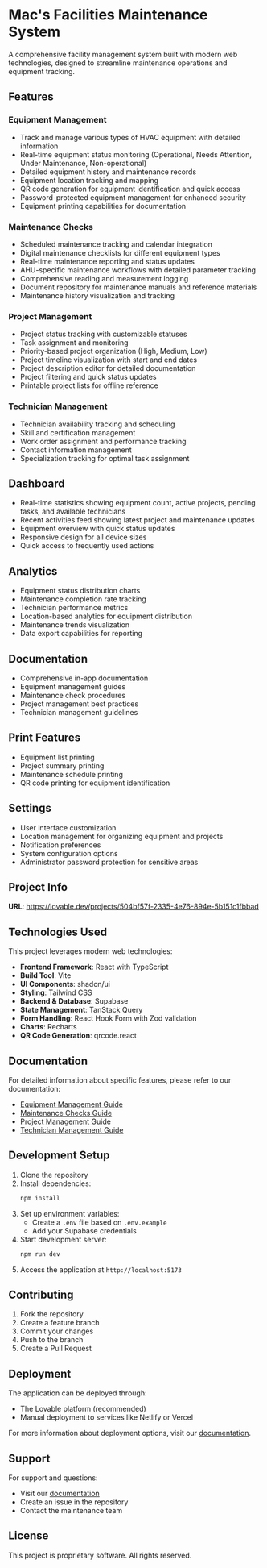 
# Mac's Facilities Maintenance System

A comprehensive facility management system built with modern web technologies, designed to streamline maintenance operations and equipment tracking.

## Features

### Equipment Management
- Track and manage various types of HVAC equipment with detailed information
- Real-time equipment status monitoring (Operational, Needs Attention, Under Maintenance, Non-operational)
- Detailed equipment history and maintenance records
- Equipment location tracking and mapping
- QR code generation for equipment identification and quick access
- Password-protected equipment management for enhanced security
- Equipment printing capabilities for documentation

### Maintenance Checks
- Scheduled maintenance tracking and calendar integration
- Digital maintenance checklists for different equipment types
- Real-time maintenance reporting and status updates
- AHU-specific maintenance workflows with detailed parameter tracking
- Comprehensive reading and measurement logging
- Document repository for maintenance manuals and reference materials
- Maintenance history visualization and tracking

### Project Management
- Project status tracking with customizable statuses
- Task assignment and monitoring
- Priority-based project organization (High, Medium, Low)
- Project timeline visualization with start and end dates
- Project description editor for detailed documentation
- Project filtering and quick status updates
- Printable project lists for offline reference

### Technician Management
- Technician availability tracking and scheduling
- Skill and certification management
- Work order assignment and performance tracking
- Contact information management
- Specialization tracking for optimal task assignment

## Dashboard
- Real-time statistics showing equipment count, active projects, pending tasks, and available technicians
- Recent activities feed showing latest project and maintenance updates
- Equipment overview with quick status updates
- Responsive design for all device sizes
- Quick access to frequently used actions

## Analytics
- Equipment status distribution charts
- Maintenance completion rate tracking
- Technician performance metrics
- Location-based analytics for equipment distribution
- Maintenance trends visualization
- Data export capabilities for reporting

## Documentation
- Comprehensive in-app documentation
- Equipment management guides
- Maintenance check procedures
- Project management best practices
- Technician management guidelines

## Print Features
- Equipment list printing
- Project summary printing
- Maintenance schedule printing
- QR code printing for equipment identification

## Settings
- User interface customization
- Location management for organizing equipment and projects
- Notification preferences
- System configuration options
- Administrator password protection for sensitive areas

## Project Info

**URL**: https://lovable.dev/projects/504bf57f-2335-4e76-894e-5b151c1fbbad

## Technologies Used

This project leverages modern web technologies:

- **Frontend Framework**: React with TypeScript
- **Build Tool**: Vite
- **UI Components**: shadcn/ui
- **Styling**: Tailwind CSS
- **Backend & Database**: Supabase
- **State Management**: TanStack Query
- **Form Handling**: React Hook Form with Zod validation
- **Charts**: Recharts
- **QR Code Generation**: qrcode.react

## Documentation

For detailed information about specific features, please refer to our documentation:

- [Equipment Management Guide](./docs/equipment-management.md)
- [Maintenance Checks Guide](./docs/maintenance-checks.md)
- [Project Management Guide](./docs/project-management.md)
- [Technician Management Guide](./docs/technician-management.md)

## Development Setup

1. Clone the repository
2. Install dependencies:
   ```bash
   npm install
   ```
3. Set up environment variables:
   - Create a `.env` file based on `.env.example`
   - Add your Supabase credentials
4. Start development server:
   ```bash
   npm run dev
   ```
5. Access the application at `http://localhost:5173`

## Contributing

1. Fork the repository
2. Create a feature branch
3. Commit your changes
4. Push to the branch
5. Create a Pull Request

## Deployment

The application can be deployed through:
- The Lovable platform (recommended)
- Manual deployment to services like Netlify or Vercel

For more information about deployment options, visit our [documentation](https://docs.lovable.dev/).

## Support

For support and questions:
- Visit our [documentation](https://docs.lovable.dev/)
- Create an issue in the repository
- Contact the maintenance team

## License

This project is proprietary software. All rights reserved.

